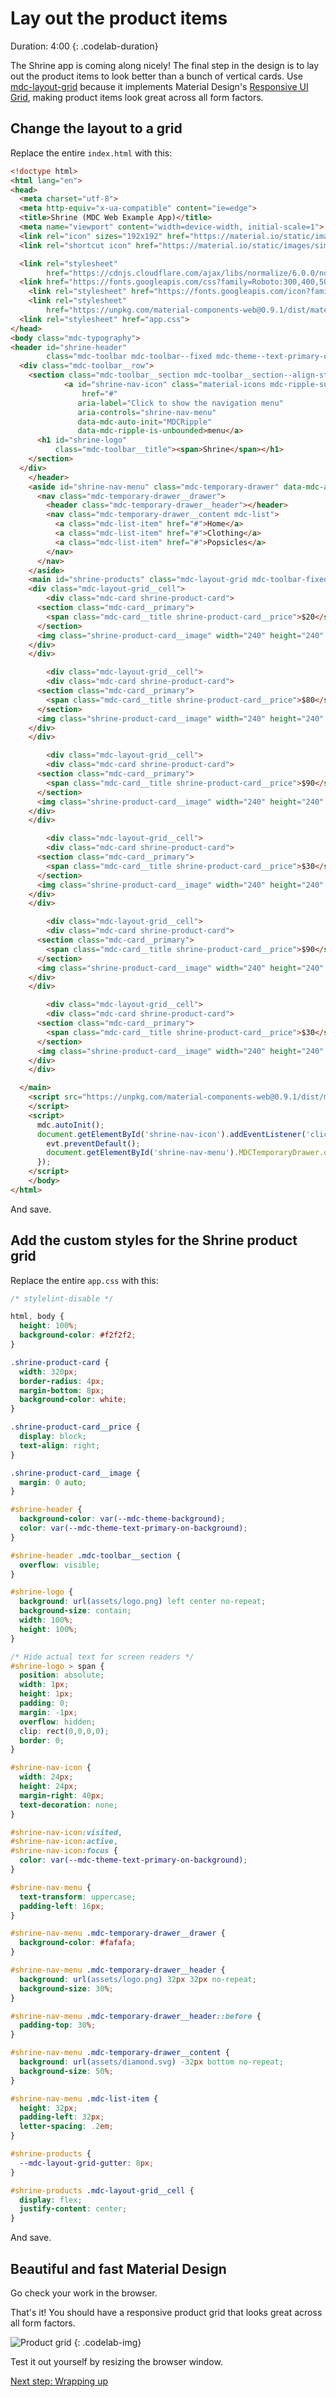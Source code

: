 <!--docs:
title: "5. Lay out the product items"
layout: landing
section: codelabs
path: /codelabs/beautiful-sites-simplified/5-layout/
-->

<!--
This is a simplified version of Building Beautiful Sites with MDC web
edited for a non-technical audience
-->


# Lay out the product items

Duration: 4:00
 {: .codelab-duration}

The Shrine app is coming along nicely! The final step in the design is to lay out the product items to look better than a bunch of vertical cards. Use [mdc-layout-grid](https://github.com/material-components/material-components-web/tree/master/packages/mdc-layout-grid) because it implements Material Design's [Responsive UI Grid](https://material.io/guidelines/layout/responsive-ui.html#responsive-ui-grid), making product items look great across all form factors.

## Change the layout to a grid

Replace the entire `index.html` with this:

```html
<!doctype html>
<html lang="en">
<head>
  <meta charset="utf-8">
  <meta http-equiv="x-ua-compatible" content="ie=edge">
  <title>Shrine (MDC Web Example App)</title>
  <meta name="viewport" content="width=device-width, initial-scale=1">
  <link rel="icon" sizes="192x192" href="https://material.io/static/images/simple-lp/favicons/components-192x192.png">
  <link rel="shortcut icon" href="https://material.io/static/images/simple-lp/favicons/components-72x72.png">

  <link rel="stylesheet"
        href="https://cdnjs.cloudflare.com/ajax/libs/normalize/6.0.0/normalize.min.css">
  <link href="https://fonts.googleapis.com/css?family=Roboto:300,400,500,700" rel="stylesheet">
	<link rel="stylesheet" href="https://fonts.googleapis.com/icon?family=Material+Icons">
	<link rel="stylesheet"
        href="https://unpkg.com/material-components-web@0.9.1/dist/material-components-web.min.css">
  <link rel="stylesheet" href="app.css">
</head>
<body class="mdc-typography">
<header id="shrine-header"
        class="mdc-toolbar mdc-toolbar--fixed mdc-theme--text-primary-on-background">
  <div class="mdc-toolbar__row">
    <section class="mdc-toolbar__section mdc-toolbar__section--align-start">
			<a id="shrine-nav-icon" class="material-icons mdc-ripple-surface"
			    href="#"
			   aria-label="Click to show the navigation menu"
			   aria-controls="shrine-nav-menu"
			   data-mdc-auto-init="MDCRipple"
			   data-mdc-ripple-is-unbounded>menu</a>
      <h1 id="shrine-logo"
          class="mdc-toolbar__title"><span>Shrine</span></h1>
    </section>
  </div>
	</header>
	<aside id="shrine-nav-menu" class="mdc-temporary-drawer" data-mdc-auto-init="MDCTemporaryDrawer">
	  <nav class="mdc-temporary-drawer__drawer">
	    <header class="mdc-temporary-drawer__header"></header>
	    <nav class="mdc-temporary-drawer__content mdc-list">
	      <a class="mdc-list-item" href="#">Home</a>
	      <a class="mdc-list-item" href="#">Clothing</a>
	      <a class="mdc-list-item" href="#">Popsicles</a>
	    </nav>
	  </nav>
	</aside>
	<main id="shrine-products" class="mdc-layout-grid mdc-toolbar-fixed-adjust">
    <div class="mdc-layout-grid__cell">
		<div class="mdc-card shrine-product-card">
      <section class="mdc-card__primary">
        <span class="mdc-card__title shrine-product-card__price">$20</span>
      </section>
      <img class="shrine-product-card__image" width="240" height="240" alt="Sunglasses" src="assets/sunnies.png">
    </div>
    </div>

		<div class="mdc-layout-grid__cell">
		<div class="mdc-card shrine-product-card">
      <section class="mdc-card__primary">
        <span class="mdc-card__title shrine-product-card__price">$80</span>
      </section>
      <img class="shrine-product-card__image" width="240" height="240" alt="Shoes" src="assets/chucks.png">
    </div>
    </div>

		<div class="mdc-layout-grid__cell">
		<div class="mdc-card shrine-product-card">
      <section class="mdc-card__primary">
        <span class="mdc-card__title shrine-product-card__price">$90</span>
      </section>
      <img class="shrine-product-card__image" width="240" height="240" alt="Beach ball" src="assets/beachball.png">
    </div>
    </div>

		<div class="mdc-layout-grid__cell">
		<div class="mdc-card shrine-product-card">
      <section class="mdc-card__primary">
        <span class="mdc-card__title shrine-product-card__price">$30</span>
      </section>
      <img class="shrine-product-card__image" width="240" height="240" alt="Backpack" src="assets/backpack.png">
    </div>
    </div>

		<div class="mdc-layout-grid__cell">
		<div class="mdc-card shrine-product-card">
      <section class="mdc-card__primary">
        <span class="mdc-card__title shrine-product-card__price">$90</span>
      </section>
      <img class="shrine-product-card__image" width="240" height="240" alt="Clock" src="assets/clock.png">
    </div>
    </div>

		<div class="mdc-layout-grid__cell">
		<div class="mdc-card shrine-product-card">
      <section class="mdc-card__primary">
        <span class="mdc-card__title shrine-product-card__price">$30</span>
      </section>
      <img class="shrine-product-card__image" width="240" height="240" alt="Fish bowl" src="assets/fishbowl.png">
    </div>
    </div>

  </main>
	<script src="https://unpkg.com/material-components-web@0.9.1/dist/material-components-web.min.js">
	</script>
	<script>
	  mdc.autoInit();
	  document.getElementById('shrine-nav-icon').addEventListener('click', function(evt) {
	    evt.preventDefault();
	    document.getElementById('shrine-nav-menu').MDCTemporaryDrawer.open = true;
	  });
	</script>
	</body>
</html>
```

And save.

## Add the custom styles for the Shrine product grid

Replace the entire `app.css` with this:

```css
/* stylelint-disable */

html, body {
  height: 100%;
  background-color: #f2f2f2;
}

.shrine-product-card {
  width: 320px;
  border-radius: 4px;
  margin-bottom: 8px;
  background-color: white;
}

.shrine-product-card__price {
  display: block;
  text-align: right;
}

.shrine-product-card__image {
  margin: 0 auto;
}

#shrine-header {
  background-color: var(--mdc-theme-background);
  color: var(--mdc-theme-text-primary-on-background);
}

#shrine-header .mdc-toolbar__section {
  overflow: visible;
}

#shrine-logo {
  background: url(assets/logo.png) left center no-repeat;
  background-size: contain;
  width: 100%;
  height: 100%;
}

/* Hide actual text for screen readers */
#shrine-logo > span {
  position: absolute;
  width: 1px;
  height: 1px;
  padding: 0;
  margin: -1px;
  overflow: hidden;
  clip: rect(0,0,0,0);
  border: 0;
}

#shrine-nav-icon {
  width: 24px;
  height: 24px;
  margin-right: 40px;
  text-decoration: none;
}

#shrine-nav-icon:visited,
#shrine-nav-icon:active,
#shrine-nav-icon:focus {
  color: var(--mdc-theme-text-primary-on-background);
}

#shrine-nav-menu {
  text-transform: uppercase;
  padding-left: 16px;
}

#shrine-nav-menu .mdc-temporary-drawer__drawer {
  background-color: #fafafa;
}

#shrine-nav-menu .mdc-temporary-drawer__header {
  background: url(assets/logo.png) 32px 32px no-repeat;
  background-size: 30%;
}

#shrine-nav-menu .mdc-temporary-drawer__header::before {
  padding-top: 30%;
}

#shrine-nav-menu .mdc-temporary-drawer__content {
  background: url(assets/diamond.svg) -32px bottom no-repeat;
  background-size: 50%;
}

#shrine-nav-menu .mdc-list-item {
  height: 32px;
  padding-left: 32px;
  letter-spacing: .2em;
}

#shrine-products {
  --mdc-layout-grid-gutter: 8px;
}

#shrine-products .mdc-layout-grid__cell {
  display: flex;
  justify-content: center;
}
```

And save.

## Beautiful and fast Material Design

Go check your work in the browser.

That's it! You should have a responsive product grid that looks great across all form factors.

![Product grid](img/07-responsive.png)
{: .codelab-img}

Test it out yourself by resizing the browser window.

[Next step: Wrapping up](./6-wrapping-up.md)
